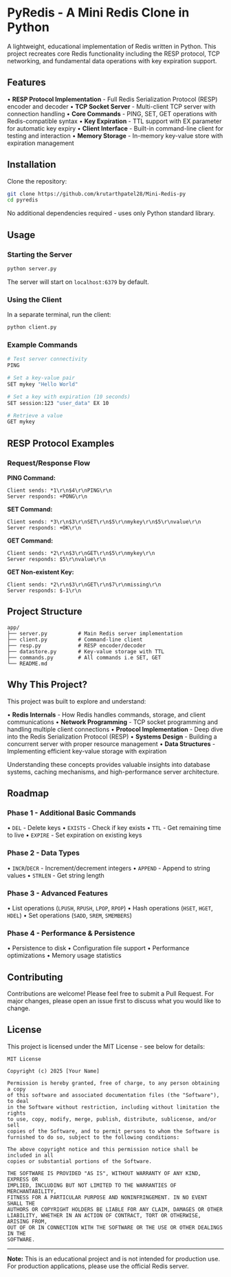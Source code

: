 # PyRedis - A Mini Redis Clone in Python

A lightweight, educational implementation of Redis written in Python. This project recreates core Redis functionality including the RESP protocol, TCP networking, and fundamental data operations with key expiration support.

## Features

• **RESP Protocol Implementation** - Full Redis Serialization Protocol (RESP) encoder and decoder
• **TCP Socket Server** - Multi-client TCP server with connection handling
• **Core Commands** - PING, SET, GET operations with Redis-compatible syntax
• **Key Expiration** - TTL support with EX parameter for automatic key expiry
• **Client Interface** - Built-in command-line client for testing and interaction
• **Memory Storage** - In-memory key-value store with expiration management

## Installation

Clone the repository:

```bash
git clone https://github.com/krutarthpatel28/Mini-Redis-py
cd pyredis
```

No additional dependencies required - uses only Python standard library.

## Usage

### Starting the Server

```bash
python server.py
```

The server will start on `localhost:6379` by default.

### Using the Client

In a separate terminal, run the client:

```bash
python client.py
```

### Example Commands

```bash
# Test server connectivity
PING

# Set a key-value pair
SET mykey "Hello World"

# Set a key with expiration (10 seconds)
SET session:123 "user_data" EX 10

# Retrieve a value
GET mykey

```

## RESP Protocol Examples

### Request/Response Flow

**PING Command:**
```
Client sends: *1\r\n$4\r\nPING\r\n
Server responds: +PONG\r\n
```

**SET Command:**
```
Client sends: *3\r\n$3\r\nSET\r\n$5\r\nmykey\r\n$5\r\nvalue\r\n
Server responds: +OK\r\n
```

**GET Command:**
```
Client sends: *2\r\n$3\r\nGET\r\n$5\r\nmykey\r\n
Server responds: $5\r\nvalue\r\n
```

**GET Non-existent Key:**
```
Client sends: *2\r\n$3\r\nGET\r\n$7\r\nmissing\r\n
Server responds: $-1\r\n
```

## Project Structure

```
app/
├── server.py          # Main Redis server implementation
├── client.py          # Command-line client
├── resp.py            # RESP encoder/decoder
├── datastore.py       # Key-value storage with TTL
├── commands.py        # All commands i.e SET, GET
└── README.md
```

## Why This Project?

This project was built to explore and understand:

• **Redis Internals** - How Redis handles commands, storage, and client communications
• **Network Programming** - TCP socket programming and handling multiple client connections
• **Protocol Implementation** - Deep dive into the Redis Serialization Protocol (RESP)
• **Systems Design** - Building a concurrent server with proper resource management
• **Data Structures** - Implementing efficient key-value storage with expiration

Understanding these concepts provides valuable insights into database systems, caching mechanisms, and high-performance server architecture.

## Roadmap

### Phase 1 - Additional Basic Commands
• `DEL` - Delete keys
• `EXISTS` - Check if key exists
• `TTL` - Get remaining time to live
• `EXPIRE` - Set expiration on existing keys

### Phase 2 - Data Types
• `INCR`/`DECR` - Increment/decrement integers
• `APPEND` - Append to string values
• `STRLEN` - Get string length

### Phase 3 - Advanced Features
• List operations (`LPUSH`, `RPUSH`, `LPOP`, `RPOP`)
• Hash operations (`HSET`, `HGET`, `HDEL`)
• Set operations (`SADD`, `SREM`, `SMEMBERS`)

### Phase 4 - Performance & Persistence
• Persistence to disk
• Configuration file support
• Performance optimizations
• Memory usage statistics

## Contributing

Contributions are welcome! Please feel free to submit a Pull Request. For major changes, please open an issue first to discuss what you would like to change.

## License

This project is licensed under the MIT License - see below for details:

```
MIT License

Copyright (c) 2025 [Your Name]

Permission is hereby granted, free of charge, to any person obtaining a copy
of this software and associated documentation files (the "Software"), to deal
in the Software without restriction, including without limitation the rights
to use, copy, modify, merge, publish, distribute, sublicense, and/or sell
copies of the Software, and to permit persons to whom the Software is
furnished to do so, subject to the following conditions:

The above copyright notice and this permission notice shall be included in all
copies or substantial portions of the Software.

THE SOFTWARE IS PROVIDED "AS IS", WITHOUT WARRANTY OF ANY KIND, EXPRESS OR
IMPLIED, INCLUDING BUT NOT LIMITED TO THE WARRANTIES OF MERCHANTABILITY,
FITNESS FOR A PARTICULAR PURPOSE AND NONINFRINGEMENT. IN NO EVENT SHALL THE
AUTHORS OR COPYRIGHT HOLDERS BE LIABLE FOR ANY CLAIM, DAMAGES OR OTHER
LIABILITY, WHETHER IN AN ACTION OF CONTRACT, TORT OR OTHERWISE, ARISING FROM,
OUT OF OR IN CONNECTION WITH THE SOFTWARE OR THE USE OR OTHER DEALINGS IN THE
SOFTWARE.
```

---

**Note:** This is an educational project and is not intended for production use. For production applications, please use the official Redis server.
